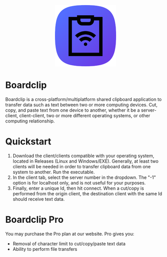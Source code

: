 <p align="center">
  <img src="https://raw.githubusercontent.com/Mathiaszero/boardclip-public/refs/heads/main/icon-192.png" />
</p>

# Boardclip
Boardclip is a cross-platform/multiplatform shared clipboard application to transfer data such as text between two or more computing devices. Cut, copy, and paste text from one device to another, whether it be a server-client, client-client, two or more different operating systems, or other computing relationship.

# Quickstart
1. Download the client/clients compatible with your operating system, located in Releases (Linux and Windows/EXE). Generally, at least two clients will be needed in order to transfer clipboard data from one system to another. Run the executable.
2. In the client tab, select the server number in the dropdown. The "-1" option is for localhost only, and is not useful for your purposes.
3. Finally, enter a unique Id, then hit connect. When a cut/copy is performed from the origin client, the destination client with the same Id should receive text data. 

# Boardclip Pro
You may purchase the Pro plan at our website.
Pro gives you:
- Removal of character limit to cut/copy/paste text data
- Ability to perform file transfers
